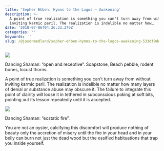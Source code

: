 ```yaml
---
title: 'Sepher Ehben: Hymns to the Logos — Awakening'
description: >-
  A point of true realization is something you can't turn away from without
  inviting karmic peril. The realization is indelible no matter how…
date: '2018-07-06T04:36:33.376Z'
categories: ''
keywords: ''
slug: /@jasonmedland/sepher-ehben-hymns-to-the-logos-awakening-533df9dddfdd
---
```


![](https://cdn-images-1.medium.com/max/800/1*wUSQAE_HkX50TnbdhP07WQ.jpeg)

Dancing Shaman: “open and receptive”. Soapstone, Beach pebble, rodent bones, locust thorns.

A point of true realization is something you can't turn away from without inviting karmic peril. The realization is indelible no matter how many layers of denial or substance abuse may obscure it. The failure to integrate this point of clairity will loose it in tethered in subconscious poking at soft bits, pointing out its lesson repeatedly until it is accepted.

![](https://cdn-images-1.medium.com/max/800/1*4KEVG_VBUK3Z3fg4m00hPw.jpeg)

Dancing Shaman: “ecstatic fire”.

You are not an oyster, calcifying this discomfort will produce nothing of beauty only the accretion of misery until the fire in your head and in your belly can burn not just the dead wood but the ossified habituations that trap you inside yourself.